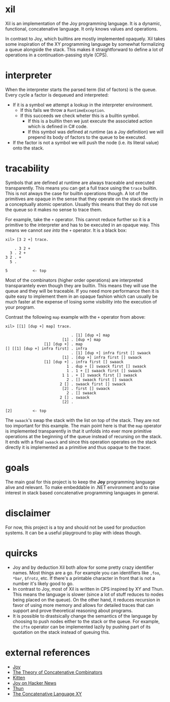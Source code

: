 # xil
Xil is an implementation of the Joy programming language. It is a dynamic, functional, concatenative language. It only knows values and operations. 

In contrast to Joy, which builtins are mostly implemented opaquely. Xil takes some inspiration of the XY programming language by somewhat formalizing a queue alongside the stack. This makes it straightforward to define a lot of operations in a continuation-passing style (CPS).

# interpreter
When the interpreter starts the parsed term (list of factors) is the queue. Every cycle a factor is dequeued and interpreted:

* If it is a symbol we attempt a lookup in the interpreter environment.
    * If this fails we throw a `RuntimeException`.
    * If this succeeds we check wheter this is a builtin symbol.
        * If this is a builtin then we just execute the associated action which is defined in C# code.
        * If this symbol was defined at runtime (as a Joy definition) we
        will prepend its body of factors to the queue to be executed.
* If the factor is not a symbol we will push the node (i.e. its literal value) onto the stack.

# tracability
Symbols that are defined at runtime are always traceable and executed transparently. This means you can get a full trace using the `trace` builtin. This is not always the case for builtin operations though. A lot of the primitives are opaque in the sense that they operate on the stack directly in a conceptually atomic operation. Usually this means that they do not use the queue so it makes no sense to trace them.

For example, take the `+` operator. This cannot reduce further so it is a primitive to the interpreter and has to be executed in an opaque way. This means we cannot *see into* the `+` operator. It is a black box:
```
xil> [3 2 +] trace.

    . 3 2 +
  3 . 2 +
3 2 . +
  5 .

5           <- top
```

Most of the combinators (higher order operations) are interpreted transparantely even though they are builtin. This means they will use the queue and they will be traceable. If you need more performance then it is quite easy to implement them in an opaque fashion which can usually be much faster at the expense of losing some visibility into the execution of your program.

Contrast the following `map` example with the `+` operator from above:
```
xil> [[1] [dup +] map] trace.

                             . [1] [dup +] map
                         [1] . [dup +] map
                 [1] [dup +] . map
[] [[1] [dup +] infra first] . infra
                             . [1] [dup +] infra first [] swaack
                         [1] . [dup +] infra first [] swaack
                 [1] [dup +] . infra first [] swaack
                           1 . dup + [] swaack first [] swaack
                           1 . 1 + [] swaack first [] swaack
                         1 1 . + [] swaack first [] swaack
                           2 . [] swaack first [] swaack
                        2 [] . swaack first [] swaack
                         [2] . first [] swaack
                           2 . [] swaack
                        2 [] . swaack
                         [2] .

[2]         <- top
```

The `swaack`'s  swap the stack with the list on top of the stack. They are not too important for this example. The main point here is that the `map` operator is implemented transparently in that it unfolds into ever more primitive operations at the beginning of the queue instead of recursing on the stack. It ends with a final `swaack` and since this operation operates on the stack directly it is implemented as a primitive and thus opaque to the tracer.

# goals
The main goal for this project is to keep the **Joy** programming language alive and relevant. To make embeddable in .NET environment and to raise interest in stack based concatenative programming languages in general. 

# disclaimer
For now, this project is a toy and should not be used for production systems. It can be a useful playground to play with ideas though.

# quircks
* Joy and by deduction Xil both allow for some pretty crazy identifier names. Most things are a go. For example you can identifiers like `,foo`, `*bar`, `$frotz`, etc. If there's a printable character in front that is not a number it's likely good to go.
* In contrast to Joy, most of Xil is written in CPS inspired by XY and Thun. This means the language is slower (since a lot of stuff reduces to nodes being placed on the queue). On the other hand, it reduces recursion in favor of using more memory and  allows for detailed traces that can support and prove theoretical reasoning about programs. 
* It is possible to drastsically change the semantics of the language by choosing to push nodes either to the stack or the queue. For example, the `ifte` operator can be implemented lazily by pushing part of its quotation on the stack instead of queuing this.

# external references
* [Joy](https://hypercubed.github.io/joy/joy.html)
* [The Theory of Concatenative Combinators](http://tunes.org/~iepos/joy.html)
* [Kitten](https://kittenlang.org/)
* [Joy on Hacker News](https://news.ycombinator.com/item?id=17685548)
* [Thun](http://joypy.osdn.io/index.html)
* [The Concatenative Language XY](https://www.nsl.com/k/xy/xy.htm)